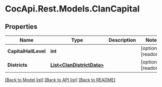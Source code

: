# CocApi.Rest.Models.ClanCapital

## Properties

Name | Type | Description | Notes
------------ | ------------- | ------------- | -------------
**CapitalHallLevel** | **int** |  | [optional] [readonly] 
**Districts** | [**List&lt;ClanDistrictData&gt;**](ClanDistrictData.md) |  | [optional] [readonly] 

[[Back to Model list]](../../README.md#documentation-for-models) [[Back to API list]](../../README.md#documentation-for-api-endpoints) [[Back to README]](../../README.md)

